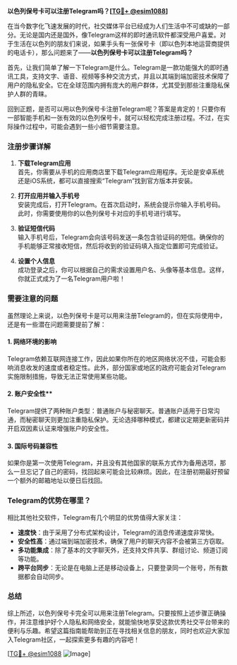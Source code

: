 **以色列保号卡可以注册Telegram吗？[[TG💪+ @esim1088](https://t.me/s/esim1088)]**

在当今数字化飞速发展的时代，社交媒体平台已经成为人们生活中不可或缺的一部分。无论是国内还是国外，像Telegram这样的即时通讯软件都深受用户喜爱。对于生活在以色列的朋友们来说，如果手头有一张保号卡（即以色列本地运营商提供的电话卡），那么问题来了——**以色列保号卡可以注册Telegram吗？**

首先，让我们简单了解一下Telegram是什么。Telegram是一款功能强大的即时通讯工具，支持文字、语音、视频等多种交流方式，并且以其端到端加密技术保障了用户的隐私安全。它在全球范围内拥有庞大的用户群体，尤其受到那些注重隐私保护人群的青睐。

回到正题，是否可以用以色列保号卡注册Telegram呢？答案是肯定的！只要你有一部智能手机和一张有效的以色列保号卡，就可以轻松完成注册过程。不过，在实际操作过程中，可能会遇到一些小细节需要注意。

### 注册步骤详解

1. **下载Telegram应用**  
   首先，你需要从手机的应用商店里下载Telegram应用程序。无论是安卓系统还是iOS系统，都可以直接搜索“Telegram”找到官方版本并安装。

2. **打开应用并输入手机号**  
   安装完成后，打开Telegram。在首次启动时，系统会提示你输入手机号码。此时，你需要使用你的以色列保号卡对应的手机号进行填写。

3. **验证短信代码**  
   输入手机号后，Telegram会向该号码发送一条包含验证码的短信。确保你的手机能够正常接收短信，然后将收到的验证码填入指定位置即可完成验证。

4. **设置个人信息**  
   成功登录之后，你可以根据自己的需求设置用户名、头像等基本信息。这样，你就正式成为了一名Telegram用户啦！

### 需要注意的问题

虽然理论上来说，以色列保号卡是可以用来注册Telegram的，但在实际使用中，还是有一些潜在问题需要提前了解：

#### 1. 网络环境的影响  
   Telegram依赖互联网连接工作，因此如果你所在的地区网络状况不佳，可能会影响消息收发的速度或者稳定性。此外，部分国家或地区的政府可能会对Telegram实施限制措施，导致无法正常使用某些功能。

#### 2. 账户安全性**  
   Telegram提供了两种账户类型：普通账户与秘密聊天。普通账户适用于日常沟通，而秘密聊天则更加注重隐私保护。无论选择哪种模式，都建议定期更新密码并开启双因素认证来增强账户的安全性。

#### 3. 国际号码兼容性  
   如果你是第一次使用Telegram，并且没有其他国家的联系方式作为备用选项，那么一旦忘记了自己的密码，找回起来可能会比较麻烦。因此，在注册初期最好预留一个额外的邮箱地址以便日后找回。

### Telegram的优势在哪里？

相比其他社交软件，Telegram有几个明显的优势值得大家关注：

- **速度快**：由于采用了分布式架构设计，Telegram的消息传递速度非常快。
- **安全性高**：通过端到端加密技术，确保了用户的聊天内容不会被第三方窃取。
- **多功能集成**：除了基本的文字聊天外，还支持文件共享、群组讨论、频道订阅等功能。
- **跨平台同步**：无论是在电脑上还是移动设备上，只要登录同一个账号，所有数据都会自动同步。

### 总结

综上所述，以色列保号卡完全可以用来注册Telegram。只要按照上述步骤正确操作，并注意维护好个人隐私和网络安全，就能愉快地享受这款优秀社交平台带来的便利与乐趣。希望这篇指南能帮助到正在寻找相关信息的朋友，同时也欢迎大家加入Telegram社区，一起探索更多有趣的内容吧！

[[TG💪+ @esim1088](https://t.me/s/esim1088) ![Image](https://i.postimg.cc/4NQfJmqS/Snipaste-2025-05-13-00-14-12.png)]